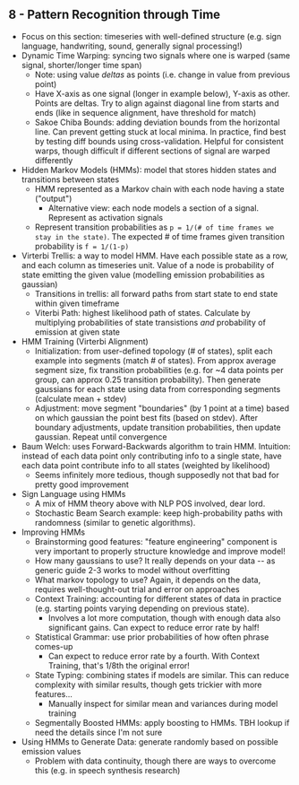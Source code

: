 ## 8 - Pattern Recognition through Time

- Focus on this section: timeseries with well-defined structure (e.g. sign language, handwriting, sound, generally signal processing!)
- Dynamic Time Warping: syncing two signals where one is warped (same signal, shorter/longer time span)
    - Note: using value *deltas* as points (i.e. change in value from previous point)
    - Have X-axis as one signal (longer in example below), Y-axis as other. Points are deltas. Try to align against diagonal line from starts and ends (like in sequence alignment, have threshold for match)
    - Sakoe Chiba Bounds: adding deviation bounds from the horizontal line. Can prevent getting stuck at local minima. In practice, find best by testing diff bounds using cross-validation. Helpful for consistent warps, though difficult if different sections of signal are warped differently
- Hidden Markov Models (HMMs): model that stores hidden states and transitions between states
    - HMM represented as a Markov chain with each node having a state ("output")
        - Alternative view: each node models a section of a signal. Represent as activation signals
    - Represent transition probabilities as `p = 1/(# of time frames we stay in the state)`. The expected # of time frames given transition probability is `f = 1/(1-p)`
- Virterbi Trellis: a way to model HMM. Have each possible state as a row, and each column as timeseries unit. Value of a node is probability of state emitting the given value (modelling emission probabilities as gaussian)
    - Transitions in trellis: all forward paths from start state to end state within given timeframe
    - Viterbi Path: highest likelihood path of states. Calculate by multiplying probabilities of state transistions *and* probability of emission at given state
- HMM Training (Virterbi Alignment)
    - Initialization: from user-defined topology (# of states), split each example into segments (match # of states). From approx average segment size, fix transition probabilities (e.g. for ~4 data points per group, can approx 0.25 transition probability). Then generate gaussians for each state using data from corresponding segments (calculate mean + stdev)
    - Adjustment: move segment "boundaries" (by 1 point at a time) based on which gaussian the point best fits (based on stdev). After boundary adjustments, update transition probabilities, then update gaussian. Repeat until convergence
- Baum Welch: uses Forward-Backwards algorithm to train HMM. Intuition: instead of each data point only contributing info to a single state, have each data point contribute info to all states (weighted by likelihood)
    - Seems infinitely more tedious, though supposedly not that bad for pretty good improvement
- Sign Language using HMMs
    - A mix of HMM theory above with NLP POS involved, dear lord.
    - Stochastic Beam Search example: keep high-probability paths with randomness (similar to genetic algorithms).
- Improving HMMs
    - Brainstorming good features: "feature engineering" component is very important to properly structure knowledge and improve model!
    - How many gaussians to use? It really depends on your data -- as generic guide 2-3 works to model without overfitting
    - What markov topology to use? Again, it depends on the data, requires well-thought-out trial and error on approaches
    - Context Training: accounting for different states of data in practice (e.g. starting points varying depending on previous state).
        - Involves a lot more computation, though with enough data also significant gains. Can expect to reduce error rate by half!
    - Statistical Grammar: use prior probabilities of how often phrase comes-up
        - Can expect to reduce error rate by a fourth. With Context Training, that's 1/8th the original error!
    - State Typing: combining states if models are similar. This can reduce complexity with similar results, though gets trickier with more features...
        - Manually inspect for similar mean and variances during model training
    - Segmentally Boosted HMMs: apply boosting to HMMs. TBH lookup if need the details since I'm not sure
- Using HMMs to Generate Data: generate randomly based on possible emission values
    - Problem with data continuity, though there are ways to overcome this (e.g. in speech synthesis research)
